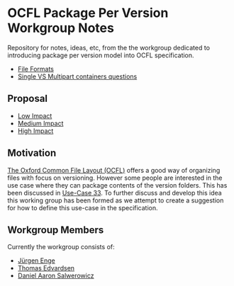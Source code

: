 # OCFL Package Per Version Workgroup Notes
Repository for notes, ideas, etc, from the the workgroup dedicated to introducing package per version model into OCFL specification.

* [File Formats](format-questions.md)
* [Single VS Multipart containers questions](single-vs-multipart-containers-questions.md)

## Proposal
* [Low Impact](proposal-low-impact.md)
* [Medium Impact](proposal-medium-impact.md)
* [High Impact](proposal-high-impact.md)

## Motivation
[The Oxford Common File Layout (OCFL)](https://github.com/OCFL/spec "OCFL spec repository on GitHub") offers a good way of organizing files with focus on versioning.
However some people are interested in the use case where they can package contents of the version folders.
This has been discussed in [Use-Case 33](https://github.com/OCFL/Use-Cases/issues/33 "Discussion surrounding 'Package per version storage' use-case").
To further discuss and develop this idea this working group has been formed as we attempt to create a suggestion for how to define this use-case in the specification.

## Workgroup Members
Currently the workgroup consists of:

- [Jürgen Enge](https://www.linkedin.com/in/j%C3%BCrgen-enge-287873)
- [Thomas Edvardsen](https://www.linkedin.com/in/thomasedvardsen)
- [Daniel Aaron Salwerowicz](https://www.linkedin.com/in/salwerowicz)
